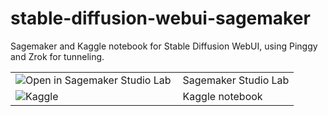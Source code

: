# stable-diffusion-webui-sagemaker

Sagemaker and Kaggle notebook for Stable Diffusion WebUI, using Pinggy and Zrok for tunneling.

<table>
  <tr>
    <td><a href="https://studiolab.sagemaker.aws/import/github/wandaweb/stable-diffusion-webui-sagemaker/blob/main/StableDiffusionWebUI-SageMaker.ipynb" target="_blank"><img align="left" alt="Open in Sagemaker Studio Lab" title="Open in Sagemaker Studio Lab" src="https://studiolab.sagemaker.aws/studiolab.svg" /></a></td>
    <td>Sagemaker Studio Lab</td>
  </tr>
  <tr>
    <td><a href="https://www.kaggle.com/pogscafe/handrefiner-kaggle/" target="_blank"><img align="left" alt="Kaggle" title="Open in Kaggle" src="https://kaggle.com/static/images/open-in-kaggle.svg" /></a></td>
    <td>Kaggle notebook</td>
  </tr>
</table>
